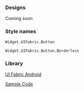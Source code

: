### Designs

Coming soon

### Style names

`Widget.UIFabric.Button`

`Widget.UIFabric.Button.Borderless`

### Library

[UI Fabric Android](https://github.com/OfficeDev/ui-fabric-android)

[Sample Code](https://github.com/OfficeDev/ui-fabric-android/blob/master/OfficeUIFabric.Demo/src/main/res/layout/activity_basic_inputs.xml)

